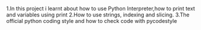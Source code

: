1.In this project i learnt about how to use Python Interpreter,how to print text and variables using print
2.How to use strings, indexing and slicing.
3.The official python coding style and how to check code with pycodestyle
